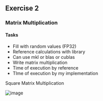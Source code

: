 ## Exercise 2

### Matrix Multiplication

#### Tasks
* Fill with random values (FP32)
* Reference calculations with library
* Can use mkl or blas or cublas
* Write matrix multiplication
* Time of execution by reference
* TIme of execution by my implementation


Square Matrix Multiplication

![image](https://github.com/Q-SKADOO/cpp-exercises/assets/112571800/bcc31ad2-3237-46e1-892e-f7dd9ebc2b5a)

